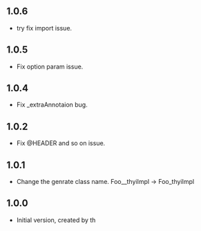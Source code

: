 ## 1.0.6
- try fix import issue.

## 1.0.5
- Fix option param issue.

## 1.0.4
- Fix _extraAnnotaion bug.

## 1.0.2
- Fix @HEADER and so on issue.

## 1.0.1

- Change the genrate class name. Foo__thyiImpl -> Foo_thyiImpl

## 1.0.0

- Initial version, created by th
